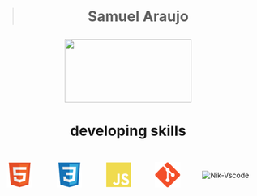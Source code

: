 > # <p align="center"> Samuel Araujo  </p>

<p align="center"> 
<img src= "https://github.com/samuelsam8/samuelsam8/blob/main/dormrm.gif" align="center" width="250" height="125"/> </img>
</p>

# <p align="center"> developing skills </p>
     
<div style="display: inline_block" align="center" ><br>
 
   <img align="center" alt="Sam-HTML" height="50" width="50" src="https://raw.githubusercontent.com/devicons/devicon/master/icons/html5/html5-original.svg">
  &nbsp;&nbsp;&nbsp;&nbsp;&nbsp;&nbsp;&nbsp;&nbsp;&nbsp;&nbsp;
   <img align="center" alt="Nik-CSS" height="50" width="50" src="https://raw.githubusercontent.com/devicons/devicon/master/icons/css3/css3-original.svg">
  &nbsp;&nbsp;&nbsp;&nbsp;&nbsp;&nbsp;&nbsp;&nbsp;&nbsp;&nbsp;
   <img align="center" alt="Nik-Js" height="50" width="50" src="https://raw.githubusercontent.com/devicons/devicon/master/icons/javascript/javascript-plain.svg">
  &nbsp;&nbsp;&nbsp;&nbsp;&nbsp;&nbsp;&nbsp;&nbsp;&nbsp;&nbsp;
 
  <img align="center" alt="Nik-Git" height="50" width="50" src="https://raw.githubusercontent.com/devicons/devicon/master/icons/git/git-original.svg">
  &nbsp;&nbsp;&nbsp;&nbsp;&nbsp;&nbsp;&nbsp;&nbsp;&nbsp;
    <img align="center" alt="Nik-Vscode" height="50" width="50" src="https://cdn.jsdelivr.net/gh/devicons/devicon/icons/vscode/vscode-original.svg">
  &nbsp;&nbsp;&nbsp;&nbsp;&nbsp;&nbsp;&nbsp;&nbsp;&nbsp;
  
  
</div>

